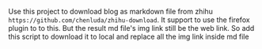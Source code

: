 Use this project to download blog as markdown file from zhihu `https://github.com/chenluda/zhihu-download`. It support to use the firefox plugin to to this.
But the result md file's img link still be the web link. So add this script to download it to local and replace all the img link inside md file